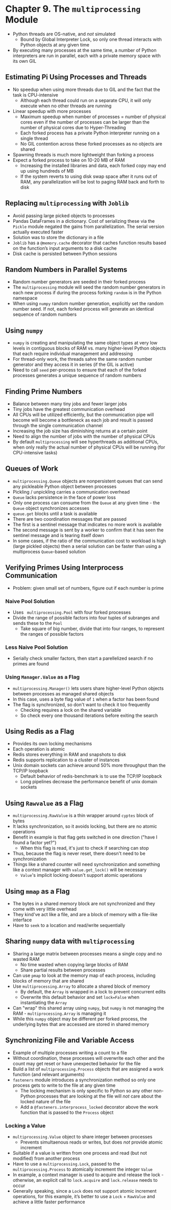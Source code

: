 # Chapter 9. The `multiprocessing` Module

* Python threads are OS-native, and _not_ simulated
  * Bound by Global Interpreter Lock, so only one thread interacts with Python objects at any given time
* By executing many processes at the same time, a number of Python interpreters are run in parallel, each with a private memory space with its own GIL

## Estimating Pi Using Processes and Threads

* No speedup when using more threads due to GIL and the fact that the task is CPU-intensive
  * Although each thread could run on a separate CPU, it will only execute when no other threads are running
* Linear speedup with more processes
  * Maximum speedup when number of processes = number of physical cores even if the number of processes can be larger than the number of physical cores due to Hyper-Threading
  * Each forked process has a private Python interpreter running on a single thread
  * No GIL contention across these forked processes as no objects are shared
* Spawning threads is much more lightweight than forking a process
* Expect a forked process to take on 10-20 MB of RAM
  * Increasing the installed libraries and data, each forked copy may end up using hundreds of MB
  * If the system reverts to using disk swap space after it runs out of RAM, any parallelization will be lost to paging RAM back and forth to disk

## Replacing `multiprocessing` with `Joblib`

* Avoid passing large picked objects to processes
* Pandas DataFrames in a dictionary. Cost of serializing these via the `Pickle` module negated the gains from parallelization. The serial version actually executed faster
* Solution was to store the dictionary in a file
* `Joblib` has a `@memory.cache` decorator that caches function results based on the function’s input arguments to a disk cache
* Disk cache is persisted between Python sessions

## Random Numbers in Parallel Systems

* Random number generators are seeded in their forked process
* The `multiprocessing` module will seed the random number generators in each new process if during the process forking `random` is in the Python namespace
* When using `numpy` random number generation, explicitly set the random number seed. If not, each forked process will generate an identical sequence of random numbers

## Using `numpy`

* `numpy` is creating and manipulating the same object types at very low levels in contiguous blocks of RAM vs. many higher-level Python objects that each require individual management and addressing
* For thread-only work, the threads sahre the same random number generator and they access it in series (if the GIL is active)
* Need to call `seed` per-process to ensure that each of the forked processes generates a unique sequence of random numbers

## Finding Prime Numbers

* Balance between many tiny jobs and fewer larger jobs
* Tiny jobs have the greatest communication overhead
* All CPUs will be utilized efficiently, but the communication pipe will become will become a bottleneck as each job and result is passed through the single communication channel
* Increasing the job size has diminishing returns at a certain point
* Need to align the number of jobs with the number of physical CPUs
* By default `multiprocessing` will see hyperthreads as additional CPUs, when only really the actual number of physical CPUs will be running (for CPU-intensive tasks)

## Queues of Work

* `multiprocessing.Queue` objects are nonpersistent queues that can send any pickleable Python object between processes
* Pickling / unpickling carries a communication overhead
* `Queue` lacks persistence in the face of power loss
* Only one process can consume from the `Queue` at any given time - the `Queue` object synchronizes accesses
* `queue.get` blocks until a task is available
* There are two coordination messages that are passed
* The first is a sentinel message that indicates no more work is available
* The second message is sent by a worker to confirm that it has seen the sentinel message and is tearing itself down
* In some cases, if the ratio of the communication cost to workload is high (large pickled objects) then a serial solution can be faster than using a multiprocess `Queue`-based solution

## Verifying Primes Using Interprocess Communication

* Problem: given small set of numbers, figure out if each number is prime

### Naive Pool Solution

* Uses ` multiprocessing.Pool` with four forked processes
* Divide the range of possible factors into four tuples of subranges and sends these to the `Pool`
  * Take square of big number, divide that into four ranges, to represent the ranges of possible factors

### Less Naive Pool Solution

* Serially check smaller factors, then start a parellelized search if no primes are found

### Using `Manager.Value` as a Flag

* `multiprocessing.Manager()` lets users share higher-level Python objects between processes as managed shared objects
* In this case, uses a byte flag value of `1` when a factor has been found
* The flag is synchronized, so don't want to check it too frequently
  * Checking requires a lock on the shared variable
  * So check every one thousand iterations before exiting the search

## Using Redis as a Flag

* Provides its own locking mechanisms
* Each operation is atomic
* Redis stores everything in RAM and snapshots to disk
* Redis supports replication to a cluster of instances
* Unix domain sockets can achieve around 50% more throughput than the TCP/IP loopback
  * Default behavior of redis-benchmark is to use the TCP/IP loopback
  * Long pipelines decrease the performance benefit of unix domain sockets

## Using `Rawvalue` as a Flag

* `multiprocessing.RawValue` is a thin wrapper around `cyptes` block of bytes
* It lacks synchronization, so it avoids locking, but there are no atomic operations
* Benefit in example is that flag gets switched in one direction ("have I found a factor yet?")
  * When this flag is read, it's just to check if searching can stop
* Thus, because the flag is never reset, there doesn't need to be synchronization
* Things like a shared counter will need synchronization and something like a context manager with `value.get_lock()` will be necessary
  * `Value`'s implicit locking doesn't support atomic operations

## Using `mmap` as a Flag

* The bytes in a shared memory block are not synchronized and they come with very little overhead
* They kind've act like a file, and are a block of memory with a file-like interface
* Have to `seek` to a location and read/write sequentially

## Sharing `numpy` data with `multiprocessing`

* Sharing a large matrix between processes means a single copy and no wasted RAM
  * No time wasted when copying large blocks of RAM
  * Share partial results between processes
* Can use `pmap` to look at the memory map of each process, including blocks of memory that are shared
* Use `multiprocessing.Array` to allocate a shared block of memory
  * By default, the `Array` is wrapped in a lock to prevent concurrent edits
  * Overwrite this default behavior and set `lock=False` when instantiating the `Array`
* Can "wrap" this shared array using `numpy`, but `numpy` is not managing the RAM - `multiprocessing.Array` is managing it
* While this `numpy` object may be different per forked process, the underlying bytes that are accessed are stored in shared memory

## Synchronizing File and Variable Access

* Example of multiple processes writing a count to a file
* Without coordination, these processes will overwrite each other and the count may get reset or have unexpected behavior for the file
* Build a list of `multiprocessing.Process` objects that are assigned a work function (and relevant arguments)
* `fasteners` module introduces a synchronization method so only one process gets to write to the file at any given time
  * The locking mechanism is only specific to Python so any other non-Python processes that are looking at the file will _not_ care about the locked nature of the file
  * Add a `@fasteners.interprocess_locked` decorator above the work function that is passed to the `Process` object

### Locking a Value

* `multiprocessing.Value` object to share integer between processes
  * Prevents simultaenous reads or writes, but does _not_ provide atomic increment
* Suitable if a value is written from one process and read (but not modified) from another process
* Have to use a `multiprocessing.Lock`, passed to the `multiprocessing.Process` to atomically increment the integer `Value`
* In example, a context manager is used to acquire and release the lock - otherwise, an explicit call to `lock.acquire` and `lock.release` needs to occur
* Generally speaking, since a `Lock` does not support atomic increment operations, for this example, it’s better to use a `Lock` + `RawValue` and achieve a little faster performance
